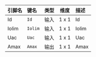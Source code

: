 <!--
DO NOT EDIT THIS FILE DIRECTLY.
This file is generated by tools/comp-docs.js.
All changes will be overwritten by regeneration.
-->

<slot class="model-pins">

| 引脚名 | 键名 | 类型 | 维度 | 描述 |
|:------ |:---- |:----:|:----:|:---- |
| Id | `Id` | 输入 | 1 x 1 | Id |
| Iolim | `Iolim` | 输入 | 1 x 1 | Iolim |
| Uac | `Uac` | 输入 | 1 x 1 | Uac |
| Amax | `Amax` | 输出 | 1 x 1 | Amax |

</slot>
